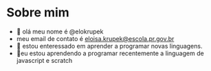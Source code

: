 #  Sobre mim

- 👋 olá meu nome é @elokrupek
- meu email de contato é eloisa.krupek@escola.pr.gov.br
- 👀 estou  enteressado  em aprender a programar novas linguagens.
- 🌱eu estou aprendendo a programar recentemente a linguagem de javascript e scratch
